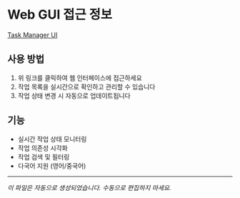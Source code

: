 # Web GUI 접근 정보

[Task Manager UI](http://localhost:3000?lang=en)

## 사용 방법

1. 위 링크를 클릭하여 웹 인터페이스에 접근하세요
2. 작업 목록을 실시간으로 확인하고 관리할 수 있습니다
3. 작업 상태 변경 시 자동으로 업데이트됩니다

## 기능

- 실시간 작업 상태 모니터링
- 작업 의존성 시각화
- 작업 검색 및 필터링
- 다국어 지원 (영어/중국어)

---
*이 파일은 자동으로 생성되었습니다. 수동으로 편집하지 마세요.*
